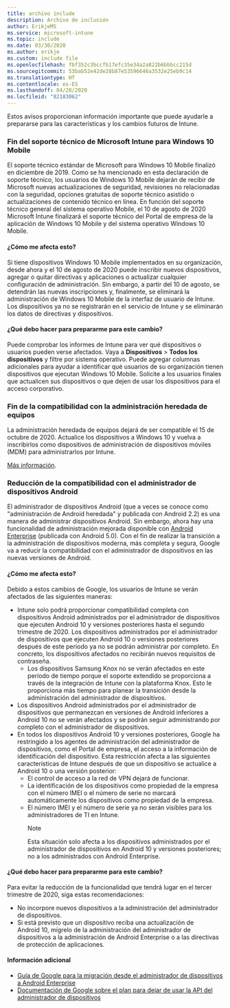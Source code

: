 ```yaml
---
title: archivo include
description: Archivo de inclusión
author: ErikjeMS
ms.service: microsoft-intune
ms.topic: include
ms.date: 03/30/2020
ms.author: erikje
ms.custom: include file
ms.openlocfilehash: fbf352c3bccfb17efc35e34a2a822b6bbbcc215d
ms.sourcegitcommit: 53bab52e42de28b87e53596646a3532e25eb9c14
ms.translationtype: HT
ms.contentlocale: es-ES
ms.lasthandoff: 04/28/2020
ms.locfileid: "82183062"
---
```

Estos avisos proporcionan información importante que puede ayudarle a prepararse para las características y los cambios futuros de Intune.

### <a name="microsoft-intune-support-for-windows-10-mobile-ending--3544938--"></a>Fin del soporte técnico de Microsoft Intune para Windows 10 Mobile<!--3544938-->
El soporte técnico estándar de Microsoft para Windows 10 Mobile finalizó en diciembre de 2019. Como se ha mencionado en esta declaración de soporte técnico, los usuarios de Windows 10 Mobile dejarán de recibir de Microsoft nuevas actualizaciones de seguridad, revisiones no relacionadas con la seguridad, opciones gratuitas de soporte técnico asistido o actualizaciones de contenido técnico en línea. En función del soporte técnico general del sistema operativo Mobile, el 10 de agosto de 2020 Microsoft Intune finalizará el soporte técnico del Portal de empresa de la aplicación de Windows 10 Mobile y del sistema operativo Windows 10 Mobile.

#### <a name="how-does-this-affect-me"></a>¿Cómo me afecta esto?
Si tiene dispositivos Windows 10 Mobile implementados en su organización, desde ahora y el 10 de agosto de 2020 puede inscribir nuevos dispositivos, agregar o quitar directivas y aplicaciones o actualizar cualquier configuración de administración. Sin embargo, a partir del 10 de agosto, se detendrán las nuevas inscripciones y, finalmente, se eliminará la administración de Windows 10 Mobile de la interfaz de usuario de Intune. Los dispositivos ya no se registrarán en el servicio de Intune y se eliminarán los datos de directivas y dispositivos.  

#### <a name="what-do-i-need-to-do-to-prepare-for-this-change"></a>¿Qué debo hacer para prepararme para este cambio?
Puede comprobar los informes de Intune para ver qué dispositivos o usuarios pueden verse afectados. Vaya a **Dispositivos** > **Todos los dispositivos** y filtre por sistema operativo. Puede agregar columnas adicionales para ayudar a identificar qué usuarios de su organización tienen dispositivos que ejecutan Windows 10 Mobile. Solicite a los usuarios finales que actualicen sus dispositivos o que dejen de usar los dispositivos para el acceso corporativo.


### <a name="end-of-support-for-legacy-pc-management"></a>Fin de la compatibilidad con la administración heredada de equipos

La administración heredada de equipos dejará de ser compatible el 15 de octubre de 2020. Actualice los dispositivos a Windows 10 y vuelva a inscribirlos como dispositivos de administración de dispositivos móviles (MDM) para administrarlos por Intune.

[Más información](https://go.microsoft.com/fwlink/?linkid=2107122).


### <a name="decreasing-support-for-android-device-administrator--5857738--"></a>Reducción de la compatibilidad con el administrador de dispositivos Android<!--5857738-->
El administrador de dispositivos Android (que a veces se conoce como "administración de Android heredada" y publicada con Android 2.2) es una manera de administrar dispositivos Android. Sin embargo, ahora hay una funcionalidad de administración mejorada disponible con [Android Enterprise](../enrollment/connect-intune-android-enterprise.md) (publicada con Android 5.0). Con el fin de realizar la transición a la administración de dispositivos moderna, más completa y segura, Google va a reducir la compatibilidad con el administrador de dispositivos en las nuevas versiones de Android.

#### <a name="how-does-this-affect-me"></a>¿Cómo me afecta esto?
Debido a estos cambios de Google, los usuarios de Intune se verán afectados de las siguientes maneras:  
- Intune solo podrá proporcionar compatibilidad completa con dispositivos Android administrados por el administrador de dispositivos que ejecuten Android 10 y versiones posteriores hasta el segundo trimestre de 2020. Los dispositivos administrados por el administrador de dispositivos que ejecuten Android 10 o versiones posteriores después de este periodo ya no se podrán administrar por completo. En concreto, los dispositivos afectados no recibirán nuevos requisitos de contraseña.
    - Los dispositivos Samsung Knox no se verán afectados en este período de tiempo porque el soporte extendido se proporciona a través de la integración de Intune con la plataforma Knox. Esto le proporciona más tiempo para planear la transición desde la administración del administrador de dispositivos.    
- Los dispositivos Android administrados por el administrador de dispositivos que permanezcan en versiones de Android inferiores a Android 10 no se verán afectados y se podrán seguir administrando por completo con el administrador de dispositivos.    
- En todos los dispositivos Android 10 y versiones posteriores, Google ha restringido a los agentes de administración del administrador de dispositivos, como el Portal de empresa, el acceso a la información de identificación del dispositivo. Esta restricción afecta a las siguientes características de Intune después de que un dispositivo se actualice a Android 10 o una versión posterior:  
    - El control de acceso a la red de VPN dejará de funcionar.   
    - La identificación de los dispositivos como propiedad de la empresa con el número IMEI o el número de serie no marcará automáticamente los dispositivos como propiedad de la empresa.  
    - El número IMEI y el número de serie ya no serán visibles para los administradores de TI en Intune. 
        > [!NOTE]
        > Esta situación solo afecta a los dispositivos administrados por el administrador de dispositivos en Android 10 y versiones posteriores; no a los administrados con Android Enterprise. 

#### <a name="what-do-i-need-to-do-to-prepare-for-this-change"></a>¿Qué debo hacer para prepararme para este cambio?
Para evitar la reducción de la funcionalidad que tendrá lugar en el tercer trimestre de 2020, siga estas recomendaciones:
- No incorpore nuevos dispositivos a la administración del administrador de dispositivos.
- Si está previsto que un dispositivo reciba una actualización de Android 10, mígrelo de la administración del administrador de dispositivos a la administración de Android Enterprise o a las directivas de protección de aplicaciones.

#### <a name="additional-information"></a>Información adicional
- [Guía de Google para la migración desde el administrador de dispositivos a Android Enterprise](http://static.googleusercontent.com/media/android.com/en/enterprise/static/2016/pdfs/enterprise/Android-Enterprise-Migration-Bluebook_2019.pdf)
- [Documentación de Google sobre el plan para dejar de usar la API del administrador de dispositivos](https://developers.google.com/android/work/device-admin-deprecation)